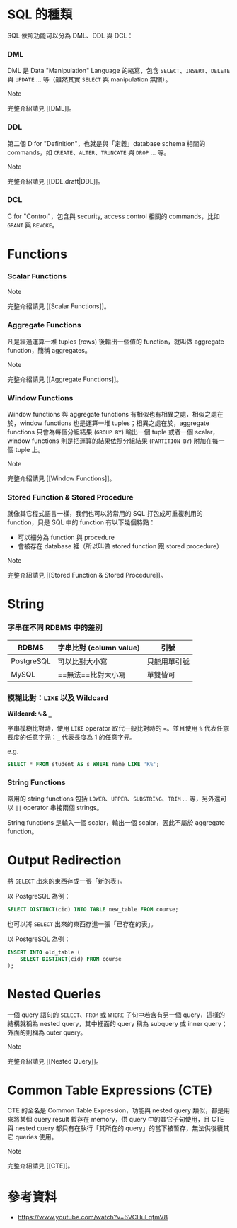 # SQL 的種類

SQL 依照功能可以分為 DML、DDL 與 DCL：

### DML

DML 是 Data "Manipulation" Language 的縮寫，包含 `SELECT`、`INSERT`、`DELETE` 與 `UPDATE` … 等（雖然其實 `SELECT` 與 manipulation 無關）。

>[!Note]
>完整介紹請見 [[DML]]。

### DDL

第二個 D for "Definition"，也就是與「定義」database schema 相關的 commands，如 `CREATE`、`ALTER`、`TRUNCATE` 與 `DROP` … 等。

>[!Note]
>完整介紹請見 [[DDL.draft|DDL]]。

### DCL

C for "Control"，包含與 security, access control 相關的 commands，比如 `GRANT` 與 `REVOKE`。

# Functions

### Scalar Functions

>[!Note]
>完整介紹請見 [[Scalar Functions]]。

### Aggregate Functions

凡是經過運算一堆 tuples (rows) 後輸出一個值的 function，就叫做 aggregate function，簡稱 aggregates。

>[!Note]
>完整介紹請見 [[Aggregate Functions]]。

### Window Functions

Window functions 與 aggregate functions 有相似也有相異之處，相似之處在於，window functions 也是運算一堆 tuples；相異之處在於，aggregate functions 只會為每個分組結果 (`GROUP BY`) 輸出一個 tuple 或者一個 scalar，window functions 則是把運算的結果依照分組結果 (`PARTITION BY`) 附加在每一個 tuple 上。

>[!Note]
>完整介紹請見 [[Window Functions]]。

### Stored Function & Stored Procedure

就像其它程式語言一樣，我們也可以將常用的 SQL 打包成可重複利用的 function，只是 SQL 中的 function 有以下幾個特點：

- 可以細分為 function 與 procedure
- 會被存在 database 裡（所以叫做 stored function 跟 stored procedure）

>[!Note]
>完整介紹請見 [[Stored Function & Stored Procedure]]。

# String

### 字串在不同 RDBMS 中的差別

| **RDBMS** | **字串比對 (column value)** | **引號** |
| ---- | ---- | ---- |
| PostgreSQL | 可以比對大小寫| 只能用單引號 |
| MySQL | ==無法==比對大小寫 | 單雙皆可 |

### 模糊比對：`LIKE` 以及 Wildcard

**Wildcard: `%` & `_`**

字串模糊比對時，使用 `LIKE` operator 取代一般比對時的 `=`。並且使用 `%` 代表任意長度的任意字元；`_` 代表長度為 1 的任意字元。

e.g.

```SQL
SELECT * FROM student AS s WHERE name LIKE 'K%';
```

### String Functions

常用的 string functions 包括 `LOWER`、`UPPER`、`SUBSTRING`、`TRIM` … 等，另外還可以 `||` operator 串接兩個 strings。

String functions 是輸入一個 scalar，輸出一個 scalar，因此不屬於 aggregate function。

# Output Redirection

將 `SELECT` 出來的東西存成一張「新的表」。

以 PostgreSQL 為例：

```SQL
SELECT DISTINCT(cid) INTO TABLE new_table FROM course;
```

也可以將 `SELECT` 出來的東西存進一張「已存在的表」。

以 PostgreSQL 為例：

```SQL
INSERT INTO old_table (
    SELECT DISTINCT(cid) FROM course
);
```

# Nested Queries

一個 query 語句的 `SELECT`、`FROM` 或 `WHERE` 子句中若含有另一個 query，這樣的結構就稱為 nested query，其中裡面的 query 稱為 subquery 或 inner query；外面的則稱為 outer query。

>[!Note]
>完整介紹請見 [[Nested Query]]。

# Common Table Expressions (CTE)

CTE 的全名是 Common Table Expression，功能與 nested query 類似，都是用來將某個 query result 暫存在 memory，供 query 中的其它子句使用，且 CTE 與 nested query 都只有在執行「其所在的 query」的當下被暫存，無法供後續其它 queries 使用。

>[!Note]
>完整介紹請見 [[CTE]]。

# 參考資料

- <https://www.youtube.com/watch?v=6VCHuLqfmV8>
